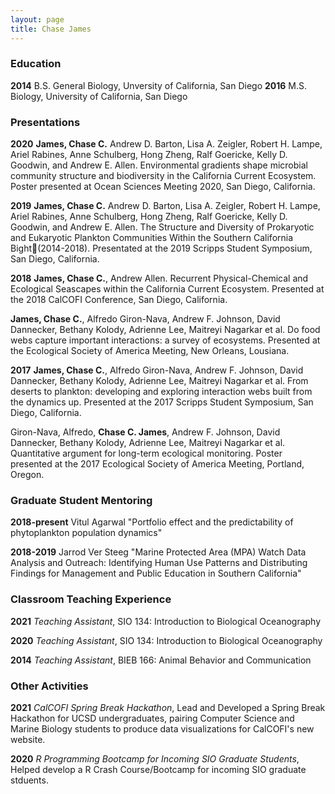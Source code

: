 ```yaml
---
layout: page
title: Chase James
---
```


### Education

**2014** B.S. General Biology, Unversity of California, San Diego
**2016** M.S. Biology, University of California, San Diego

### Presentations

**2020**
**James, Chase C.** Andrew D. Barton, Lisa A. Zeigler, Robert H. Lampe, Ariel Rabines, Anne Schulberg, Hong Zheng, Ralf Goericke, Kelly D. Goodwin, and Andrew E. Allen. Environmental gradients shape microbial community structure and biodiversity in the California Current Ecosystem. Poster presented at Ocean Sciences Meeting 2020, San Diego, California. 

**2019**
**James, Chase C.** Andrew D. Barton, Lisa A. Zeigler, Robert H. Lampe, Ariel Rabines, Anne Schulberg, Hong Zheng, Ralf Goericke, Kelly D. Goodwin, and Andrew E. Allen. The Structure and Diversity of Prokaryotic and Eukaryotic Plankton Communities Within the Southern California Bight(2014-2018). Presentated at the 2019 Scripps Student Symposium, San Diego, California. 

**2018**
**James, Chase C.**, Andrew Allen. Recurrent Physical-Chemical and Ecological Seascapes within the California Current Ecosystem. Presented at the 2018 CalCOFI Conference, San Diego, California.

**James, Chase C.**, Alfredo Giron-Nava, Andrew F. Johnson, David Dannecker, Bethany Kolody, Adrienne Lee, Maitreyi Nagarkar et al. Do food webs capture important interactions: a survey of ecosystems. Presented at the Ecological Society of America Meeting, New Orleans, Lousiana.

**2017**
**James, Chase C.**, Alfredo Giron-Nava, Andrew F. Johnson, David Dannecker, Bethany Kolody, Adrienne Lee, Maitreyi Nagarkar et al.
From deserts to plankton: developing and exploring interaction webs built from the dynamics up. Presented at the 2017 Scripps Student Symposium, San Diego, California.

Giron-Nava, Alfredo, **Chase C. James**, Andrew F. Johnson, David Dannecker, Bethany Kolody, Adrienne Lee, Maitreyi Nagarkar et al. Quantitative argument for long-term ecological monitoring. Poster presented at the 2017 Ecological Society of America Meeting, Portland, Oregon. 

### Graduate Student Mentoring

**2018-present** Vitul Agarwal "Portfolio effect and the predictability of phytoplankton population dynamics"

**2018-2019** Jarrod Ver Steeg "Marine Protected Area (MPA) Watch Data Analysis and Outreach: Identifying Human Use Patterns and Distributing Findings for Management and Public Education in Southern California"


### Classroom Teaching Experience
**2021** *Teaching Assistant*, SIO 134: Introduction to Biological Oceanography

**2020** *Teaching Assistant*, SIO 134: Introduction to Biological Oceanography

**2014** *Teaching Assistant*, BIEB 166: Animal Behavior and Communication

### Other Activities
**2021** *CalCOFI Spring Break Hackathon*, Lead and Developed a Spring Break Hackathon for UCSD undergraduates, pairing Computer Science and Marine Biology students to produce data visualizations for CalCOFI's new website.

**2020** *R Programming Bootcamp for Incoming SIO Graduate Students*, Helped develop a R Crash Course/Bootcamp for incoming SIO graduate stduents. 